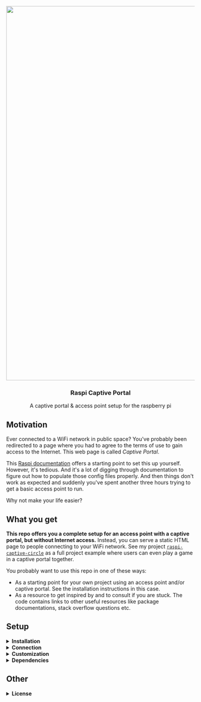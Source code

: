 <p align="center">
  <img src="https://user-images.githubusercontent.com/37160523/164785388-abe36954-6b33-4b1d-a001-46072f68cb99.svg" width="1000px" />
  
  <h3 align="center">Raspi Captive Portal</h3>
  <p align="center">A captive portal & access point setup for the raspberry pi</p>
</p>


## Motivation

Ever connected to a WiFi network in public space? You've probably been redirected to a page where you had to agree to the terms of use to gain access to the Internet. This web page is called *Captive Portal*.

This [Raspi documentation](https://www.raspberrypi.com/documentation/computers/configuration.html#setting-up-a-routed-wireless-access-point) offers a starting point to set this up yourself. However, it's tedious. And it's a lot of digging through documentation to figure out how to populate those config files properly. And then things don't work as expected and suddenly you've spent another three hours trying to get a basic access point to run.

Why not make your life easier?

## What you get

**This repo offers you a complete setup for an access point with a captive portal, but without Internet access.** Instead, you can serve a static HTML page to people connecting to your WiFi network. See my project [`raspi-captive-circle`](https://github.com/Splines/raspi-captive-circle) as a full project example where users can even play a game in a captive portal together.

You probably want to use this repo in one of these ways:

- As a starting point for your own project using an access point and/or captive portal. See the installation instructions in this case.
- As a resource to get inspired by and to consult if you are stuck. The code contains links to other useful resources like package documentations, stack overflow questions etc.

## Setup

<details>
  <summary><strong>Installation</strong></summary>

  If you connect to the Raspberry Pi from remote, make sure to do so via Ethernet an NOT via WiFi as the setup script will create its own WiFi network and thus you won't be connected anymore (and maybe even lock yourself out of your Raspi). Python is installed by default on a Raspberry Pi, so clone this repository and execute the script via:

  <sub>Note that the script needs to run as sudo user. Make sure that you agree with the commands executed beforehand by looking into the `.sh` scripts in the folder `access-point`. Setup script tested with a fresh install of Raspbian GNU/Linux 11 (bullseye) on the Raspberry Pi 4.</sub>

  ```
  git clone https://github.com/Splines/raspi-captive-portal.git
  cd ./raspi-captive-portal/
  sudo python setup.py
  ```

</details>

<details>
  <summary><strong>Connection</strong></summary>

  After the installation, you should be able to connect to the new WiFi network called `Splines Raspi AP` using the password `splines-raspi`. You should be redirected to a static welcome page. If you open a "normal" browser, type in any http URL (https not working!) and you should also get redirected to the static page. The URL is supposed to read `splines.portal`.

</details>


<details>
  <summary><strong>Customization</strong></summary>

  To customize the WiFi SSID, password and the like, simply change the respective key-value pairs in the config files inside the folder `access-point/`. Adjust server settings in the file `server/src/server.ts`.

  Some default values:

  - static ip for the raspi: `192.168.4.1/24`
  - using `wlan0` as interface
  - WiFi: SSID: `Splines Raspi AP`, password: `splines-raspi`, country code: `DE` (change if you are not living in Germany)
  - Server: port: `3000` (all request on port 80 (http) get redirected to this port), host name: `splines.portal`

</details>


<details>
  <summary><strong>Dependencies</strong></summary>

  These are the principal dependencies used in this project:

  *Captive Portal*
  - `hostapd`: Access Point (AP)
  - `dnsmasq`: Provide DHCP server (automatically assign IP addresses to clients) and DNS server (name resolution)
  - `netfilter-persistent` & `iptables-persistent`: save firewall rules and restore them when the Raspberry Pi boots

  *Node.js Server*
  - `express` 

</details>

## Other

<details>
    <summary><strong>License</strong></summary>

This program is licensed with the very permissive MIT license, see the [LICENSE file](https://github.com/Splines/raspi-captive-portal/blob/main/LICENSE) for details. As this is only a small project, I don't require you to include the license header in every source file, however you must include it at the root of your project. According to the MIT license you must also include a copyright notice, that is, link back to this project, e.g. in this way:

> [Captive Portal & Access Point setup](https://github.com/Splines/raspi-captive-portal) - Copyright (c) 2022 Splines

Any questions regarding the license? [This FAQ](https://www.tawesoft.co.uk/kb/article/mit-license-faq) might help.

The logo of this project is exempt from the MIT license and you must not use it in any of your work. Icons used in the logo are bought from thenounproject.com ([1](https://thenounproject.com/icon/raspberry-pi-1109535/) and [2](https://thenounproject.com/icon/wifi-170991/)).

</details>
